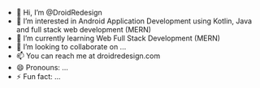 - 👋 Hi, I’m @DroidRedesign
- 👀 I’m interested in Android Application Development using Kotlin, Java and full stack web development (MERN)
- 🌱 I’m currently learning Web Full Stack Development (MERN)
- 💞️ I’m looking to collaborate on ...
- 📫 You can reach me at droidredesign.com
- 😄 Pronouns: ...
- ⚡ Fun fact: ...

<!---
DroidRedesign/DroidRedesign is a ✨ special ✨ repository because its `README.md` (this file) appears on your GitHub profile.
You can click the Preview link to take a look at your changes.
--->
